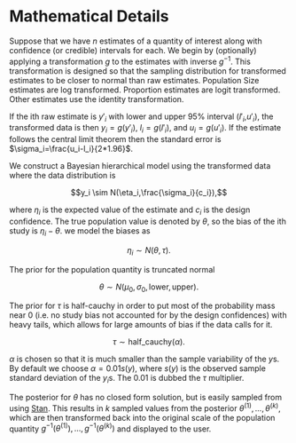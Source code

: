 <script type="text/x-mathjax-config">
    MathJax.Hub.Config({
      tex2jax: {
        skipTags: ['script', 'noscript', 'style', 'textarea', 'pre'],
        inlineMath: [['$','$']]
      }
    });
  </script>
  <script src="https://cdn.mathjax.org/mathjax/latest/MathJax.js?config=TeX-AMS-MML_HTMLorMML" type="text/javascript"></script> 


# Mathematical Details

Suppose that we have $n$ estimates of a quantity of interest along with confidence (or credible) intervals for each. We begin by (optionally) applying a transformation $g$ to the estimates with inverse $g^{-1}$. This transformation is designed so that the sampling distribution for transformed estimates to be closer to normal than
raw estimates. Population Size estimates are log transformed. Proportion estimates
are logit transformed. Other estimates use the identity transformation.

If the ith raw estimate is $y'_i$ with lower and upper 95% interval ($l'_i$,$u'_i$), the transformed data is then $y_i=g(y'_i)$, $l_i=g(l'_i)$, and $u_i=g(u'_i)$. If the estimate follows the central limit theorem then the standard error is $\sigma_i=\frac{u_i-l_i}{2*1.96}$.

We construct a Bayesian hierarchical model using the transformed data where the data distribution is

$$y_i \sim N(\eta_i,\frac{\sigma_i}{c_i}),$$

where $\eta_i$ is the expected value of the estimate and $c_i$ is the design confidence. The true population value is denoted by $\theta$, so the bias of the ith study is $\eta_i - \theta$. we model the biases as

$$ \eta_i \sim N(\theta, \tau).$$

The prior for the population quantity is truncated normal

$$\theta \sim N(\mu_0, \sigma_0, \textrm{lower}, \textrm{upper}).$$

The prior for $\tau$ is half-cauchy in order to put most of the probability mass near 0 (i.e. no study bias not accounted for by the design confidences) with heavy tails, which allows for large amounts of bias if the data calls for it.

$$ \tau \sim \textrm{half_cauchy}( \alpha ).$$

$\alpha$ is chosen so that it is much smaller than the sample variability of the $y$s. By default we choose $\alpha=0.01s(y)$, where $s(y)$ is the observed sample standard deviation of the $y_i$s. The $0.01$ is dubbed the $\tau$ multiplier.

The posterior for $\theta$ has no closed form solution, but is easily sampled from using [Stan](https://mc-stan.org/). This results in $k$ sampled values from the posterior $\theta^{(1)},...,\theta^{(k)}$, which are then transformed back into the original scale of the population quantity $g^{-1}(\theta^{(1)}),...,g^{-1}(\theta^{(k)})$ and displayed to the user.
